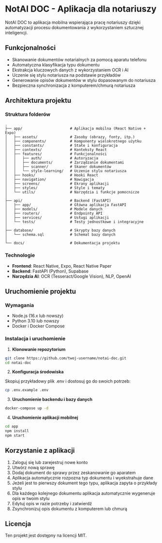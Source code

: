 # NotAI DOC - Aplikacja dla notariuszy

NotAI DOC to aplikacja mobilna wspierająca pracę notariuszy dzięki automatyzacji procesu dokumentowania z wykorzystaniem sztucznej inteligencji.

## Funkcjonalności

- Skanowanie dokumentów notarialnych za pomocą aparatu telefonu
- Automatyczna klasyfikacja typu dokumentu
- Ekstrakcja kluczowych danych z wykorzystaniem OCR i AI
- Uczenie się stylu notariusza na podstawie przykładów
- Generowanie opisów dokumentów w stylu dopasowanym do notariusza
- Bezpieczna synchronizacja z komputerem/chmurą notariusza

## Architektura projektu

### Struktura folderów

```
.
├── app/                      # Aplikacja mobilna (React Native + Expo)
│   ├── assets/               # Zasoby (obrazy, fonty, itp.)
│   ├── components/           # Komponenty wielokrotnego użytku
│   ├── constants/            # Stałe i konfiguracja
│   ├── contexts/             # Konteksty React
│   ├── features/             # Funkcjonalności
│   │   ├── auth/             # Autoryzacja
│   │   ├── documents/        # Zarządzanie dokumentami
│   │   ├── scanner/          # Skaner dokumentów
│   │   └── style-learning/   # Uczenie stylu notariusza
│   ├── hooks/                # Hooki React
│   ├── navigation/           # Nawigacja
│   ├── screens/              # Ekrany aplikacji
│   ├── styles/               # Style i tematy
│   └── utils/                # Narzędzia i funkcje pomocnicze
│
├── api/                      # Backend (FastAPI)
│   ├── app/                  # Główna aplikacja FastAPI
│   ├── models/               # Modele danych
│   ├── routers/              # Endpointy API
│   ├── services/             # Usługi aplikacji
│   └── tests/                # Testy jednostkowe i integracyjne
│
├── database/                 # Skrypty bazy danych
│   └── schema.sql            # Schemat bazy danych
│
└── docs/                     # Dokumentacja projektu
```

### Technologie

- **Frontend**: React Native, Expo, React Native Paper
- **Backend**: FastAPI (Python), Supabase
- **Narzędzia AI**: OCR (Tesseract/Google Vision), NLP, OpenAI

## Uruchomienie projektu

### Wymagania

- Node.js (16.x lub nowszy)
- Python 3.10 lub nowszy
- Docker i Docker Compose

### Instalacja i uruchomienie

1. **Klonowanie repozytorium**

```bash
git clone https://github.com/twoj-username/notai-doc.git
cd notai-doc
```

2. **Konfiguracja środowiska**

Skopiuj przykładowy plik .env i dostosuj go do swoich potrzeb:

```bash
cp .env.example .env
```

3. **Uruchomienie backendu i bazy danych**

```bash
docker-compose up -d
```

4. **Uruchomienie aplikacji mobilnej**

```bash
cd app
npm install
npm start
```

## Korzystanie z aplikacji

1. Zaloguj się lub zarejestruj nowe konto
2. Utwórz nową sprawę
3. Dodaj dokument do sprawy przez zeskanowanie go aparatem
4. Aplikacja automatycznie rozpozna typ dokumentu i wyekstrahuje dane
5. Jeżeli jest to pierwszy dokument tego typu, aplikacja zapyta o przykłady stylu
6. Dla każdego kolejnego dokumentu aplikacja automatycznie wygeneruje opis w twoim stylu
7. Edytuj opis w razie potrzeby i zatwierdź
8. Zsynchronizuj opis dokumentu z komputerem lub chmurą

## Licencja

Ten projekt jest dostępny na licencji MIT. 